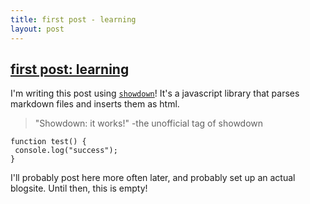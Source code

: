 ```yaml
---
title: first post - learning
layout: post
---
```

## [first post: learning]({{page.url}})

I'm writing this post using [`showdown`](https://github.com/showdownjs/showdown)!
It's a javascript library that parses markdown files and inserts them as html.
>"Showdown: it works!"
>-the unofficial tag of showdown

<!--more-->

```
function test() {
 console.log("success");
}
```

I'll probably post here more often later, and probably set up an actual blogsite. Until then, this is empty!
